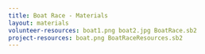 ```yaml
---
title: Boat Race - Materials
layout: materials
volunteer-resources: boat1.png boat2.jpg BoatRace.sb2
project-resources: boat.png BoatRaceResources.sb2
---
```

